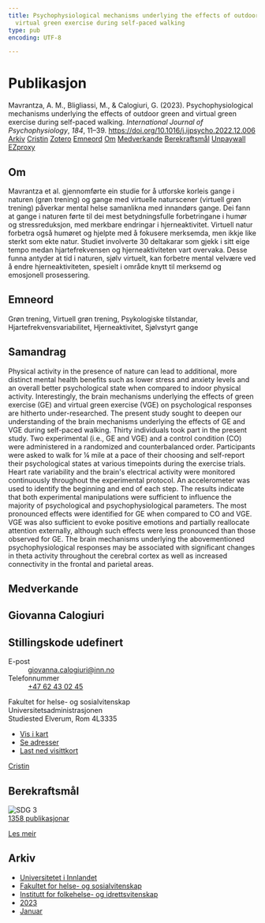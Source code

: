 ```yaml
---
title: Psychophysiological mechanisms underlying the effects of outdoor green and
  virtual green exercise during self-paced walking
type: pub
encoding: UTF-8

---
```

<h1>Publikasjon</h1>
<article id="csl-bib-container-VKFYHSCE" class="csl-bib-container">
  <div class="csl-bib-body"> <div class="csl-entry">Mavrantza, A. M., Bligliassi, M., &#38; Calogiuri, G. (2023). Psychophysiological mechanisms underlying the effects of outdoor green and virtual green exercise during self-paced walking. <i>International Journal of Psychophysiology</i>, <i>184</i>, 11–39. <a href="https://doi.org/10.1016/j.ijpsycho.2022.12.006">https://doi.org/10.1016/j.ijpsycho.2022.12.006</a></div> </div>
  <div class="csl-bib-buttons">
    <a href="#taxonomy-article-VKFYHSCE" alt="archive" class="csl-bib-button">Arkiv</a>
    <a href="https://app.cristin.no/results/show.jsf?id=2104739" alt="Cristin" class="csl-bib-button">Cristin</a>
    <a href="http://zotero.org/groups/5881554/items/VKFYHSCE" alt="Zotero" class="csl-bib-button">Zotero</a>
    <a href="#keywords-article-VKFYHSCE" alt="keywords" class="csl-bib-button">Emneord</a>
    <a href="#about-article-VKFYHSCE" alt="about_pub" class="csl-bib-button">Om</a>
    <a href="#contributors-article-VKFYHSCE" alt="contributors" class="csl-bib-button">Medverkande</a>
    <a href="#sdg-article-VKFYHSCE" alt="sdg" class="csl-bib-button">Berekraftsmål</a>
    <a href="https://doi.org/10.1016/j.ijpsycho.2022.12.006" alt="Unpaywall" class="csl-bib-button">Unpaywall</a>
    <a href="https://doi.org/10.1016/j.ijpsycho.2022.12.006" alt="EZproxy" class="csl-bib-button">EZproxy</a>
  </div>
  <div id="csl-bib-meta-container-VKFYHSCE"></div>
</article>
<div id="csl-bib-meta-VKFYHSCE" class="csl-bib-meta">
  <article id="about-article-VKFYHSCE" class="about_pub-article">
    <h1>Om</h1>
    Mavrantza et al. gjennomførte ein studie for å utforske korleis gange i naturen (grøn trening) og gange med virtuelle naturscener (virtuell grøn trening) påverkar mental helse samanlikna med innandørs gange. Dei fann at gange i naturen førte til dei mest betydningsfulle forbetringane i humør og stressreduksjon, med merkbare endringar i hjerneaktivitet. Virtuell natur forbetra også humøret og hjelpte med å fokusere merksemda, men ikkje like sterkt som ekte natur. Studiet involverte 30 deltakarar som gjekk i sitt eige tempo medan hjartefrekvensen og hjerneaktiviteten vart overvaka. Desse funna antyder at tid i naturen, sjølv virtuelt, kan forbetre mental velvære ved å endre hjerneaktiviteten, spesielt i område knytt til merksemd og emosjonell prosessering.
  </article>
  <article id="keywords-article-VKFYHSCE" class="keywords-article">
    <h1>Emneord</h1>
    Grøn trening, Virtuell grøn trening, Psykologiske tilstandar, Hjartefrekvensvariabilitet, Hjerneaktivitet, Sjølvstyrt gange
  </article>
  <article id="abstract-article-VKFYHSCE" class="abstract-article">
    <h1>Samandrag</h1>
    Physical activity in the presence of nature can lead to additional, more distinct mental health benefits such as lower stress and anxiety levels and an overall better psychological state when compared to indoor physical activity. Interestingly, the brain mechanisms underlying the effects of green exercise (GE) and virtual green exercise (VGE) on psychological responses are hitherto under-researched. The present study sought to deepen our understanding of the brain mechanisms underlying the effects of GE and VGE during self-paced walking. Thirty individuals took part in the present study. Two experimental (i.e., GE and VGE) and a control condition (CO) were administered in a randomized and counterbalanced order. Participants were asked to walk for ¼ mile at a pace of their choosing and self-report their psychological states at various timepoints during the exercise trials. Heart rate variability and the brain's electrical activity were monitored continuously throughout the experimental protocol. An accelerometer was used to identify the beginning and end of each step. The results indicate that both experimental manipulations were sufficient to influence the majority of psychological and psychophysiological parameters. The most pronounced effects were identified for GE when compared to CO and VGE. VGE was also sufficient to evoke positive emotions and partially reallocate attention externally, although such effects were less pronounced than those observed for GE. The brain mechanisms underlying the abovementioned psychophysiological responses may be associated with significant changes in theta activity throughout the cerebral cortex as well as increased connectivity in the frontal and parietal areas.
  </article>
  <article id="contributors-article-VKFYHSCE" class="contributors-article">
    <h1>Medverkande</h1>
    <div class="personas"> <div class="vrtx-hinn-person-card"> <div class="photo"> <i class="lar la-user-circle missing-person"></i> </div> <div class="info"> <hgroup><h1>Giovanna Calogiuri</h1> <h2>Stillingskode udefinert</h2> </hgroup><dl> <dt>E-post</dt> <dd> <a href="mailto:giovanna.calogiuri@inn.no">giovanna.calogiuri@inn.no</a> </dd> <dt>Telefonnummer</dt> <dd><a href="tel:+4762430245"> +47 62 43 02 45 </a></dd> </dl> <p> Fakultet for helse- og sosialvitenskap<br> Universitetsadministrasjonen<br> Studiested Elverum, Rom 4L3335 </p> <ul class="vrtx-hinn-links"> <li><a href="https://www.google.com/maps?q=60.88177,11.53669">Vis i kart</a></li> <li><a href="https://www.inn.no/finn-en-ansatt/giovanna-calogiuri.html#vrtx-hinn-addresses">Se adresser</a></li> <li><a href="https://www.inn.no/finn-en-ansatt/giovanna-calogiuri.html?vrtx=vcf">Last ned visittkort</a></li> </ul> </div> </div> <a href="https://app.cristin.no/persons/show.jsf?id=358086" alt="Cristin URL" class="personas-cristin">Cristin</a> </div>
  </article>
  <article id="sdg-article-VKFYHSCE" class="sdg-article">
    <h1>Berekraftsmål</h1>
    <div class="sdg-container"><div id="sdg3" class="sdg">
        <img src="{{< params subfolder >}}images/sdg/sdg03_nn.png" class="image" alt="SDG 3">
        <div class="sdg-overlay">
          <a href="{{< params subfolder >}}nn/archive/?sdg=3#archive" class="sdg-publication-count"><span>1358</span> publikasjonar</a>
          <p><a href="https://fn.no/om-fn/fns-baerekraftsmaal/god-helse-og-livskvalitet?lang=nno-NO" class="sdg-read-more">Les meir</a></p>
        </div>
      </div></div>
  </article>
  <article id="taxonomy-article-VKFYHSCE" class="taxonomy-article">
    <h1>Arkiv</h1>
    <ul>
      <li><a href="{{< params subfolder >}}nn/archive/?key=3DCRN523">Universitetet i Innlandet</a></li>
      <li><a href="{{< params subfolder >}}nn/archive/?key=IDKFS3MX">Fakultet for helse- og sosialvitenskap</a></li>
      <li><a href="{{< params subfolder >}}nn/archive/?key=FJXE3Z8X">Institutt for folkehelse- og idrettsvitenskap</a></li>
      <li><a href="{{< params subfolder >}}nn/archive/?key=5HKEZMYN">2023</a></li>
      <li><a href="{{< params subfolder >}}nn/archive/?key=XRIHPNV5">Januar</a></li>
    </ul>
  </article>
</div>
